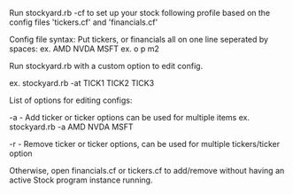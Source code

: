 Run stockyard.rb -cf to set up your stock following profile based on the config files 'tickers.cf' and 'financials.cf'

Config file syntax:
  Put tickers, or financials all on one line seperated by spaces: 
    ex. AMD NVDA MSFT
    ex. o p m2

Run stockyard.rb with a custom option to edit config. 

ex. stockyard.rb -at TICK1 TICK2 TICK3

List of options for editing configs:

-a - Add ticker or ticker options can be used for multiple items 
        ex. stockyard.rb -a AMD NVDA MSFT

-r - Remove ticker or ticker options, can be used for multiple tickers/ticker option

Otherwise, open financials.cf or tickers.cf to add/remove without having an active Stock program instance running.
